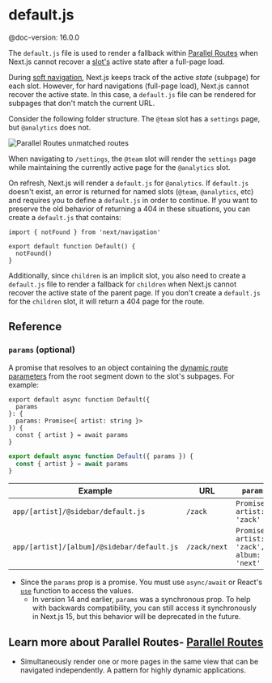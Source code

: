 # default.js

@doc-version: 16.0.0

The `default.js` file is used to render a fallback within
[Parallel Routes](/docs/app/api-reference/file-conventions/parallel-routes.md)
when Next.js cannot recover a
[slot's](/docs/app/api-reference/file-conventions/parallel-routes.md#slots)
active state after a full-page load.

During
[soft navigation](/docs/app/getting-started/linking-and-navigating.md#client-side-transitions),
Next.js keeps track of the active _state_ (subpage) for each slot. However, for
hard navigations (full-page load), Next.js cannot recover the active state. In
this case, a `default.js` file can be rendered for subpages that don't match the
current URL.

Consider the following folder structure. The `@team` slot has a `settings` page,
but `@analytics` does not.

![Parallel Routes unmatched routes](https://h8DxKfmAPhn8O0p3.public.blob.vercel-storage.com/docs/light/parallel-routes-unmatched-routes.png)

When navigating to `/settings`, the `@team` slot will render the `settings` page
while maintaining the currently active page for the `@analytics` slot.

On refresh, Next.js will render a `default.js` for `@analytics`. If `default.js`
doesn't exist, an error is returned for named slots (`@team`, `@analytics`, etc)
and requires you to define a `default.js` in order to continue. If you want to
preserve the old behavior of returning a 404 in these situations, you can create
a `default.js` that contains:

```tsx filename="app/@team/default.js"
import { notFound } from 'next/navigation'

export default function Default() {
  notFound()
}
```

Additionally, since `children` is an implicit slot, you also need to create a
`default.js` file to render a fallback for `children` when Next.js cannot
recover the active state of the parent page. If you don't create a `default.js`
for the `children` slot, it will return a 404 page for the route.

## Reference

### `params` (optional)

A promise that resolves to an object containing the
[dynamic route parameters](/docs/app/api-reference/file-conventions/dynamic-routes.md)
from the root segment down to the slot's subpages. For example:

```tsx filename="app/[artist]/@sidebar/default.js" switcher
export default async function Default({
  params
}: {
  params: Promise<{ artist: string }>
}) {
  const { artist } = await params
}
```

```jsx filename="app/[artist]/@sidebar/default.js" switcher
export default async function Default({ params }) {
  const { artist } = await params
}
```

| Example                                    | URL          | `params`                                     |
| ------------------------------------------ | ------------ | -------------------------------------------- |
| `app/[artist]/@sidebar/default.js`         | `/zack`      | `Promise<{ artist: 'zack' }>`                |
| `app/[artist]/[album]/@sidebar/default.js` | `/zack/next` | `Promise<{ artist: 'zack', album: 'next' }>` |

- Since the `params` prop is a promise. You must use `async/await` or React's
  [`use`](https://react.dev/reference/react/use) function to access the values.
  - In version 14 and earlier, `params` was a synchronous prop. To help with
    backwards compatibility, you can still access it synchronously in Next.js
    15, but this behavior will be deprecated in the future.

## Learn more about Parallel Routes- [Parallel Routes](/docs/app/api-reference/file-conventions/parallel-routes.md)

- Simultaneously render one or more pages in the same view that can be navigated
  independently. A pattern for highly dynamic applications.
